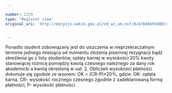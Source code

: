 ```yaml
---

number: 1229
type: 'Register item'
original_uri: 'http://decyzje.uokik.gov.pl/nd_wz_um.nsf/0/A7DA86FE88EC04DFC12573530045AF9A?OpenDocument'


---
```


Ponadto student zobowiązany jest do uiszczenia w nieprzekraczalnym terminie jednego miesiąca od momentu złożenia pisemnej rezygnacji bądź skreślenia go z listy studentów, opłaty karnej w wysokości 20% kwoty stanowiącej różnicę pomiędzy kwotą czesnego należnego za dany rok akademicki a kwotą określoną w ust. 2. Obliczeń wysokości płatności dokonuje się zgodnie ze wzorem: OK = (CR-P)*20%, gdzie: OK- opłata karna, CR- wysokość rocznego czesnego zgodnie z zadeklarowaną formą płatności, P- wysokość płatności.

